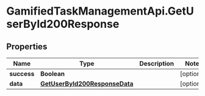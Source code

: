 # GamifiedTaskManagementApi.GetUserById200Response

## Properties

Name | Type | Description | Notes
------------ | ------------- | ------------- | -------------
**success** | **Boolean** |  | [optional] 
**data** | [**GetUserById200ResponseData**](GetUserById200ResponseData.md) |  | [optional] 


